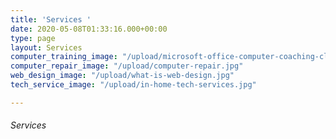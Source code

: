 ```yaml
---
title: 'Services '
date: 2020-05-08T01:33:16.000+00:00
type: page
layout: Services
computer_training_image: "/upload/microsoft-office-computer-coaching-classes-500x500.jpg"
computer_repair_image: "/upload/computer-repair.jpg"
web_design_image: "/upload/what-is-web-design.jpg"
tech_service_image: "/upload/in-home-tech-services.jpg"

---
```

###### Services 